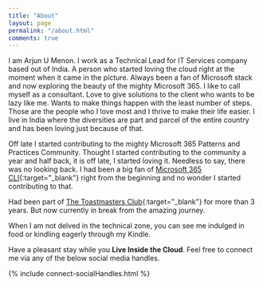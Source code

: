 ```yaml
---
title: "About"
layout: page
permalink: "/about.html"
comments: true
---
```

I am Arjun U Menon. I work as a Technical Lead for IT Services company based out of India. A person who started loving the cloud right at the moment when it came in the picture. Always been a fan of Microsoft stack and now exploring the beauty of the mighty Microsoft 365.
I like to call myself as a consultant. Love to give solutions to the client who wants to be lazy like me. Wants to make things happen with the least number of steps. Those are the people who I love most and I thrive to make their life easier.
I live in India where the diversities are part and parcel of the entire country and has been loving just because of that.

Off late I started contributing to the mighty Microsoft 365 Patterns and Practices Community. Thought I started contributing to the community a year and half back, it is off late, I started loving it. Needless to say, there was no looking back. I had been a big fan of [Microsoft 365 CLI](https://aka.ms/cli-m365){:target="_blank"} right from the beginning and no wonder I started contributing to that.

Had been part of [The Toastmasters Club](https://www.toastmasters.org/){:target="_blank"} for more than 3 years. But now currently in break from the amazing journey.

When I am not delved in the technical zone, you can see me indulged in food or kindling eagerly through my Kindle.

Have a pleasant stay while you **Live Inside the Cloud**. Feel free to connect me via any of the below social media handles.

{% include connect-socialHandles.html %}

<!-- <span>Photo by <a href="https://unsplash.com/@sctgrhm?utm_source=unsplash&amp;utm_medium=referral&amp;utm_content=creditCopyText">Scott Graham</a> on Unsplash</span> -->

